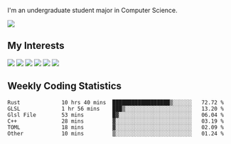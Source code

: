 I'm an undergraduate student major in Computer Science.

![](https://github-readme-stats.vercel.app/api?username=littzhch&theme=radical)

## My Interests

![](https://img.shields.io/badge/Python-3776AB?style=flat&labelColor=FFD43B&logoColor=3776AB&logo=python)
![](https://img.shields.io/badge/C-00599C?style=flat&labelColor=01427d&logoColor=6295cb&logo=c)
![](https://img.shields.io/badge/Rust-ffffff?style=flat&labelColor=ffffff&logoColor=000000&logo=rust)
![](https://img.shields.io/badge/LaTeX-008080?style=flat&labelColor=eeece5&logoColor=008080&logo=latex)
![](https://img.shields.io/badge/OpenGL-5487b2?style=flat&labelColor=ffffff&logoColor=5487b2&logo=opengl)
![](https://img.shields.io/badge/archlinux-1793d1?style=flat&labelColor=333333&logoColor=1793d1&logo=archlinux)

## Weekly Coding Statistics
<!--START_SECTION:waka-->

```text
Rust             10 hrs 40 mins  ██████████████████▒░░░░░░   72.72 %
GLSL             1 hr 56 mins    ███▒░░░░░░░░░░░░░░░░░░░░░   13.20 %
Glsl File        53 mins         █▓░░░░░░░░░░░░░░░░░░░░░░░   06.04 %
C++              28 mins         ▓░░░░░░░░░░░░░░░░░░░░░░░░   03.19 %
TOML             18 mins         ▓░░░░░░░░░░░░░░░░░░░░░░░░   02.09 %
Other            10 mins         ▒░░░░░░░░░░░░░░░░░░░░░░░░   01.24 %
```

<!--END_SECTION:waka-->
